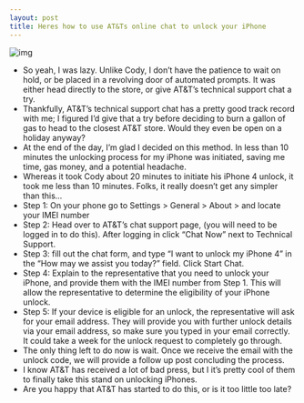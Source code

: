 ```yaml
---
layout: post
title: Heres how to use AT&Ts online chat to unlock your iPhone
---
```

![img](http://media.idownloadblog.com/wp-content/uploads/2012/04/iPhone-Unlock-ATT.jpg)
* So yeah, I was lazy. Unlike Cody, I don’t have the patience to wait on hold, or be placed in a revolving door of automated prompts. It was either head directly to the store, or give AT&T’s technical support chat a try.
* Thankfully, AT&T’s technical support chat has a pretty good track record with me; I figured I’d give that a try before deciding to burn a gallon of gas to head to the closest AT&T store. Would they even be open on a holiday anyway?
* At the end of the day, I’m glad I decided on this method. In less than 10 minutes the unlocking process for my iPhone was initiated, saving me time, gas money, and a potential headache.
* Whereas it took Cody about 20 minutes to initiate his iPhone 4 unlock, it took me less than 10 minutes. Folks, it really doesn’t get any simpler than this…
* Step 1: On your phone go to Settings > General > About > and locate your IMEI number
* Step 2: Head over to AT&T’s chat support page, (you will need to be logged in to do this). After logging in click “Chat Now” next to Technical Support.
* Step 3: fill out the chat form, and type “I want to unlock my iPhone 4” in the “How may we assist you today?” field. Click Start Chat.
* Step 4: Explain to the representative that you need to unlock your iPhone, and provide them with the IMEI number from Step 1. This will allow the representative to determine the eligibility of your iPhone unlock.
* Step 5: If your device is eligible for an unlock, the representative will ask for your email address. They will provide you with further unlock details via your email address, so make sure you typed in your email correctly. It could take a week for the unlock request to completely go through.
* The only thing left to do now is wait. Once we receive the email with the unlock code, we will provide a follow up post concluding the process.
* I know AT&T has received a lot of bad press, but I it’s pretty cool of them to finally take this stand on unlocking iPhones.
* Are you happy that AT&T has started to do this, or is it too little too late?

